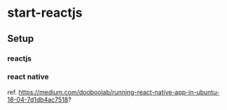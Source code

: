 # start-reactjs

## Setup
 
### reactjs


### react native
ref. https://medium.com/dooboolab/running-react-native-app-in-ubuntu-18-04-7d1db4ac7518?